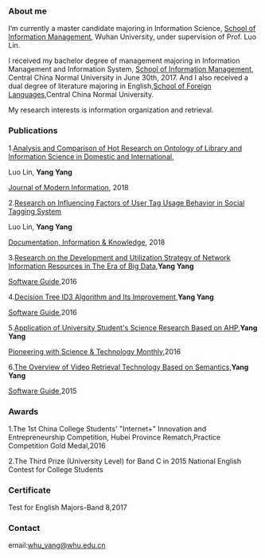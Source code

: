 ### About me
I’m currently a master candidate majoring in Information Science, [School of Information Management](http://sim.whu.edu.cn), Wuhan University, under supervision of Prof. Luo Lin.

I received my bachelor degree of management majoring in Information Management and Information System, [School of Information Management](http://imd.ccnu.edu.cn/), Central China Normal University in June 30th, 2017. And I also received a dual degree of literature majoring in English,[School of Foreign Languages](http://wy.ccnu.edu.cn/zy.htm),Central China Normal University.

My research interests is information organization and retrieval.

### Publications
1.[Analysis and Comparison of Hot Research on Ontology of Library and Information Science in Domestic and International](http://kns.cnki.net/KCMS/detail/detail.aspx?dbcode=CJFQ&dbname=CJFDLAST2018&filename=XDQB201804021&uid=WEEvREcwSlJHSldRa1FhdkJkVWI3Nkh1eXdkSjFnQkh3b3BRVXF6aFcxdz0=$9A4hF_YAuvQ5obgVAqNKPCYcEjKensW4ggI8Fm4gTkoUKaID8j8gFw!!&v=MjYwMTJUM3FUcldNMUZyQ1VSTEtmWU9Sb0Z5cm1VYi9QUFNuYWJMRzRIOW5NcTQ5SFpZUjhlWDFMdXhZUzdEaDE=),

Luo Lin, **Yang Yang**

[Journal of Modern Information](http://221.8.56.50:90/Jwk_xdqb/CN/volumn/home.shtml), 2018

2.[Research on Influencing Factors of User Tag Usage Behavior in Social Tagging System](http://kns.cnki.net/KXReader/Detail?dbcode=CJFD&filename=TSQC201803010&uid=WEEvREcwSlJHSldRa1FhdkJkVWI3Nkh1eXdkSjFnQkh3b3BRVXF6aFcxdz0=$9A4hF_YAuvQ5obgVAqNKPCYcEjKensW4ggI8Fm4gTkoUKaID8j8gFw!!)

Luo Lin, **Yang Yang**

[Documentation, Information & Knowledge](http://manu03.magtech.com.cn:81/Jweb_tsqb), 2018

3.[Research on the Development and Utilization Strategy of Network Information Resources in The Era of Big Data](http://kns.cnki.net/KCMS/detail/detail.aspx?dbcode=CJFQ&dbname=CJFDLAST2016&filename=RJDK201609047&uid=WEEvREcwSlJHSldRa1FhdkJkVWI3Nkh1eXdkSjFnQkh3b3BRVXF6aFcxdz0=$9A4hF_YAuvQ5obgVAqNKPCYcEjKensW4ggI8Fm4gTkoUKaID8j8gFw!!&v=MDc5ODk5Zk1wbzlCWTRSOGVYMUx1eFlTN0RoMVQzcVRyV00xRnJDVVJMS2ZZT1JvRnlyZ1ZMekJOeWZQWmJHNEg=),**Yang Yang**

[Software Guide](http://www.rjdk.org),2016

4.[Decision Tree ID3 Algorithm and Its Improvement](http://kns.cnki.net/KCMS/detail/detail.aspx?dbcode=CJFQ&dbname=CJFDLAST2016&filename=RJDK201608016&uid=WEEvREcwSlJHSldRa1FhdkJkVWI3Nkh1eXdkSjFnQkh3b3BRVXF6aFcxdz0=$9A4hF_YAuvQ5obgVAqNKPCYcEjKensW4ggI8Fm4gTkoUKaID8j8gFw!!&v=MTIyNjBlWDFMdXhZUzdEaDFUM3FUcldNMUZyQ1VSTEtmWU9Sb0Z5cmdWcjNOTnlmUFpiRzRIOWZNcDQ5RVlvUjg=),**Yang Yang**

[Software Guide](http://www.rjdk.org),2016

5.[Application of University Student's Science Research Based on AHP](http://kns.cnki.net/KCMS/detail/detail.aspx?dbcode=CJFQ&dbname=CJFDLAST2016&filename=KJCK201614007&uid=WEEvREcwSlJHSldRa1FhdkJkVWI3Nkh1eXdkSjFnQkh3b3BRVXF6aFcxdz0=$9A4hF_YAuvQ5obgVAqNKPCYcEjKensW4ggI8Fm4gTkoUKaID8j8gFw!!&v=MjEyNjdTN0RoMVQzcVRyV00xRnJDVVJMS2ZZT1JvRnlyZ1Zidk9MaWZJWmJHNEg5Zk5xNDlGWTRSOGVYMUx1eFk=),**Yang Yang**

[Pioneering with Science & Technology Monthly](http://www.zgkjcy.com/),2016

6.[The Overview of Video Retrieval Technology Based on Semantics](http://kns.cnki.net/KCMS/detail/detail.aspx?dbcode=CJFQ&dbname=CJFDLAST2016&filename=RJDK201512012&uid=WEEvREcwSlJHSldRa1FhdkJkVWI3Nkh1eXdkSjFnQkh3b3BRVXF6aFcxdz0=$9A4hF_YAuvQ5obgVAqNKPCYcEjKensW4ggI8Fm4gTkoUKaID8j8gFw!!&v=MTE0NjViRzRIOVROclk5RVpvUjhlWDFMdXhZUzdEaDFUM3FUcldNMUZyQ1VSTEtmWU9Sb0Z5cmhVcnZOTnlmUFo=),**Yang Yang**

[Software Guide](http://www.rjdk.org),2015

### Awards
1.The 1st China College Students' "Internet+" Innovation and Entrepreneurship Competition, Hubei Province Rematch,Practice Competition Gold Medal,2016

2.The Third Prize (University Level) for Band C in 2015 National English Contest for College Students

### Certificate
Test for English Majors-Band 8,2017

### Contact
email:[whu_yang@whu.edu.cn](mailto:whu_yang@whu.edu.cn)

